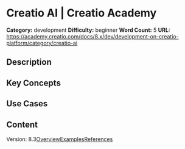 # Creatio AI | Creatio Academy

**Category:** development **Difficulty:** beginner **Word Count:** 5 **URL:**
https://academy.creatio.com/docs/8.x/dev/development-on-creatio-platform/category/creatio-ai

## Description

## Key Concepts

## Use Cases

## Content

Version:
8.3[Overview](/docs/8.x/dev/development-on-creatio-platform/platform-customization/freedom-ui/creatio-ai/overview)[Examples](/docs/8.x/dev/development-on-creatio-platform/creatio-ai-examples)[References](/docs/8.x/dev/development-on-creatio-platform/creatio-ai-references)
